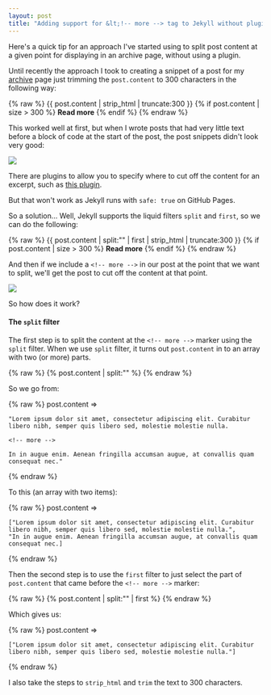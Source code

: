 ```yaml
---
layout: post
title: "Adding support for &lt;!-- more --> tag to Jekyll without plugins"
---
```

Here's a quick tip for an approach I've started using to split post content at a given point for displaying in an archive page, without using a plugin.

<!-- more -->

Until recently the approach I took to creating a snippet of a post for my [archive](/archive.html) page just trimming the `post.content` to 300 characters in the following way:

{% raw %}
    {{ post.content | strip_html | truncate:300 }}
    {% if post.content | size > 300 %}
        <strong>Read more</strong>
    {% endif %}
{% endraw %}

This worked well at first, but when I wrote posts that had very little text before a block of code at the start of the post, the post snippets didn't look very good:

![](http://uk.omg.li/QyvY/by%20default%202013-08-23%20at%2015.33.41.png)

There are plugins to allow you to specify where to cut off the content for an excerpt, such as [this plugin](https://gist.github.com/stympy/986665).

But that won't work as Jekyll runs with `safe: true` on GitHub Pages.

So a solution... Well, Jekyll supports the liquid filters `split` and `first`, so we can do the following:

{% raw %}
    {{ post.content | split:"<!-- more -->" | first | strip_html | truncate:300 }}
    {% if post.content | size > 300 %}
        <strong>Read more</strong>
    {% endif %}
{% endraw %}

And then if we include a `<!-- more -->` in our post at the point that we want to split, we'll get the post to cut off the content at that point.

![](http://uk.omg.li/Qzw3/by%20default%202013-08-23%20at%2015.45.23.png)

So how does it work?

#### The `split` filter

The first step is to split the content at the `<!-- more -->` marker using the `split` filter. When we use `split` filter, it turns out `post.content` in to an array with two (or more) parts.

{% raw %}
    {% post.content | split:"<!-- more -->" %}
{% endraw %}

So we go from:

{% raw %}
    post.content =>

    "Lorem ipsum dolor sit amet, consectetur adipiscing elit. Curabitur libero nibh, semper quis libero sed, molestie molestie nulla.

    <!-- more -->

    In in augue enim. Aenean fringilla accumsan augue, at convallis quam consequat nec."
{% endraw %}

To this (an array with two items):

{% raw %}
    post.content =>

    ["Lorem ipsum dolor sit amet, consectetur adipiscing elit. Curabitur libero nibh, semper quis libero sed, molestie molestie nulla.",
    "In in augue enim. Aenean fringilla accumsan augue, at convallis quam consequat nec.]
{% endraw %}

Then the second step is to use the `first` filter to just select the part of `post.content` that came before the `<!-- more -->` marker:

{% raw %}
    {% post.content | split:"<!-- more -->" | first %}
{% endraw %}

Which gives us:

{% raw %}
    post.content =>

    ["Lorem ipsum dolor sit amet, consectetur adipiscing elit. Curabitur libero nibh, semper quis libero sed, molestie molestie nulla."]
{% endraw %}

I also take the steps to `strip_html` and `trim` the text to 300 characters.
